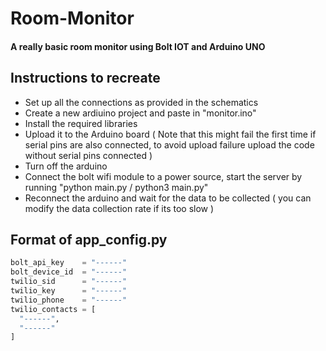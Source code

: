 # Room-Monitor

#### A really basic room monitor using Bolt IOT and Arduino UNO

## Instructions to recreate

- Set up all the connections as provided in the schematics
- Create a new ardiuino project and paste in "monitor.ino"
- Install the required libraries
- Upload it to the Arduino board ( Note that this might fail the first time if serial pins are also connected, to avoid upload failure upload the code without serial pins connected )
- Turn off the arduino
- Connect the bolt wifi module to a power source, start the server by running "python main.py / python3 main.py"
- Reconnect the arduino and wait for the data to be collected ( you can modify the data collection rate if its too slow )


## Format of app_config.py

```python
bolt_api_key    = "------"
bolt_device_id  = "------"
twilio_sid      = "------"
twilio_key      = "------"
twilio_phone    = "------"
twilio_contacts = [
  "------",
  "------"
]
```
